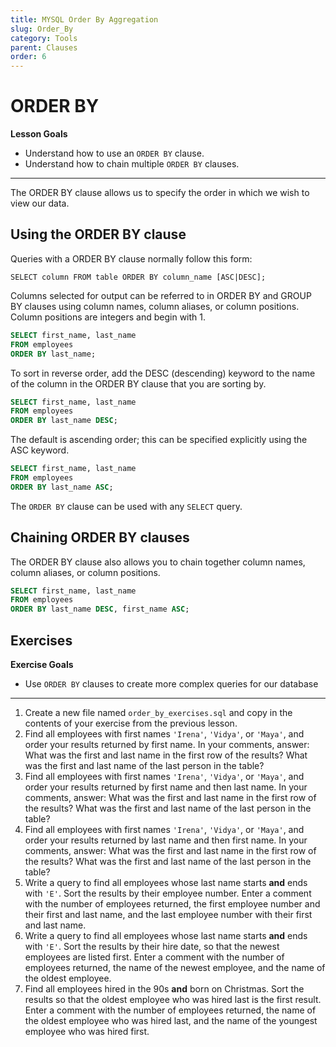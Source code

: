 ```yaml
---
title: MYSQL Order By Aggregation
slug: Order_By
category: Tools
parent: Clauses
order: 6
---
```

# ORDER BY

**Lesson Goals**

- Understand how to use an `ORDER BY` clause.
- Understand how to chain multiple `ORDER BY` clauses.

---

The ORDER BY clause allows us to specify the order in which we wish to view our data.

## Using the ORDER BY clause

Queries with a ORDER BY clause normally follow this form:

`SELECT column FROM table ORDER BY column_name [ASC|DESC];`

Columns selected for output can be referred to in ORDER BY and GROUP BY clauses using column names, column aliases, or column positions. Column positions are integers and begin with 1.

```sql
SELECT first_name, last_name
FROM employees
ORDER BY last_name;
```

To sort in reverse order, add the DESC (descending) keyword to the name of the column in the ORDER BY clause that you are sorting by.

```sql
SELECT first_name, last_name
FROM employees
ORDER BY last_name DESC;
```

The default is ascending order; this can be specified explicitly using the ASC keyword.

```sql
SELECT first_name, last_name
FROM employees
ORDER BY last_name ASC;
```

The `ORDER BY` clause can be used with any `SELECT` query.

## Chaining ORDER BY clauses

The ORDER BY clause also allows you to chain together column names, column aliases, or column positions.

```sql
SELECT first_name, last_name
FROM employees
ORDER BY last_name DESC, first_name ASC;
```

## Exercises

**Exercise Goals**

- Use `ORDER BY` clauses to create more complex queries for our database

---

1. Create a new file named `order_by_exercises.sql` and copy in the contents of your exercise from the previous lesson.
2. Find all employees with first names `'Irena'`, `'Vidya'`, or `'Maya'`, and order your results returned by first name. In your comments, answer: What was the first and last name in the first row of the results? What was the first and last name of the last person in the table?
3. Find all employees with first names `'Irena'`, `'Vidya'`, or `'Maya'`, and order your results returned by first name and then last name. In your comments, answer: What was the first and last name in the first row of the results? What was the first and last name of the last person in the table?
4. Find all employees with first names `'Irena'`, `'Vidya'`, or `'Maya'`, and order your results returned by last name and then first name. In your comments, answer: What was the first and last name in the first row of the results? What was the first and last name of the last person in the table?
5. Write a query to find all employees whose last name starts **and** ends with `'E'`. Sort the results by their employee number. Enter a comment with the number of employees returned, the first employee number and their first and last name, and the last employee number with their first and last name.
6. Write a query to find all employees whose last name starts **and** ends with `'E'`. Sort the results by their hire date, so that the newest employees are listed first. Enter a comment with the number of employees returned, the name of the newest employee, and the name of the oldest employee.
7. Find all employees hired in the 90s **and** born on Christmas. Sort the results so that the oldest employee who was hired last is the first result. Enter a comment with the number of employees returned, the name of the oldest employee who was hired last, and the name of the youngest employee who was hired first.